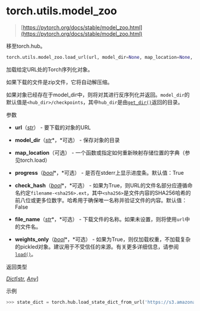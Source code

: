 # torch.utils.model_zoo

> [https://pytorch.org/docs/stable/model_zoo.html](https://pytorch.org/docs/stable/model_zoo.html)

移至torch.hub。

```py
torch.utils.model_zoo.load_url(url, model_dir=None, map_location=None, progress=True, check_hash=False, file_name=None, weights_only=False)¶
```

加载给定URL处的Torch序列化对象。

如果下载的文件是zip文件，它将自动解压缩。

如果对象已经存在于model_dir中，则将对其进行反序列化并返回。`model_dir`的默认值是`<hub_dir>/checkpoints`，其中`hub_dir`是由[`get_dir()`](hub.html#torch.hub.get_dir "torch.hub.get_dir")返回的目录。

参数

+   **url**（[*str*](https://docs.python.org/3/library/stdtypes.html#str "(in Python v3.12)")） - 要下载的对象的URL

+   **model_dir**（[*str*](https://docs.python.org/3/library/stdtypes.html#str "(in Python v3.12)")*，*可选） - 保存对象的目录

+   **map_location**（可选） - 一个函数或指定如何重新映射存储位置的字典（参见torch.load）

+   **progress**（[*bool*](https://docs.python.org/3/library/functions.html#bool "(in Python v3.12)")*，*可选） - 是否在stderr上显示进度条。默认值：True

+   **check_hash**（[*bool*](https://docs.python.org/3/library/functions.html#bool "(in Python v3.12)")*，*可选） - 如果为True，则URL的文件名部分应遵循命名约定`filename-<sha256>.ext`，其中`<sha256>`是文件内容的SHA256哈希的前八位或更多位数字。哈希用于确保唯一名称并验证文件的内容。默认值：False

+   **file_name**（[*str*](https://docs.python.org/3/library/stdtypes.html#str "(in Python v3.12)")*，*可选） - 下载文件的名称。如果未设置，则将使用`url`中的文件名。

+   **weights_only**（[*bool*](https://docs.python.org/3/library/functions.html#bool "(in Python v3.12)")*，*可选） - 如果为True，则仅加载权重，不加载复杂的pickled对象。建议用于不受信任的来源。有关更多详细信息，请参阅[`load()`](generated/torch.load.html#torch.load "torch.load")。

返回类型

[*Dict*](https://docs.python.org/3/library/typing.html#typing.Dict "(in Python v3.12)")[[str](https://docs.python.org/3/library/stdtypes.html#str "(in Python v3.12)"), [*Any*](https://docs.python.org/3/library/typing.html#typing.Any "(in Python v3.12)")]

示例

```py
>>> state_dict = torch.hub.load_state_dict_from_url('https://s3.amazonaws.com/pytorch/models/resnet18-5c106cde.pth') 
```
